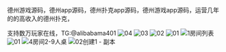 德州游戏源码，德州app源码，德州扑克app源码，德州游戏app源码，运营几年的的高收入的德州扑克，

支持数万玩家在线，TG:@alibabama401
![04](https://github.com/user-attachments/assets/4c657c07-b274-44f0-b186-b8a3b77c307a)
![03](https://github.com/user-attachments/assets/b8218875-b1c2-40f2-b146-679876041b5c)
![02](https://github.com/user-attachments/assets/8a258f60-ffba-4d1a-8ab3-b32af5a0ac20)
![01](https://github.com/user-attachments/assets/9e824616-16be-4e9c-97f2-69af51edd494)
![1房间列表](https://github.com/user-attachments/assets/9d4d5407-3961-41e4-ab9d-b55417337be7)
![01](https://github.com/user-attachments/assets/1e8a6994-e544-4c20-a3a2-f0271603ed36)
![4房间2-9人桌](https://github.com/user-attachments/assets/3ccdceb1-6e7f-4d5f-9080-0c811eabbe91)
![02创建1 - 副本](https://github.com/user-attachments/assets/0f3f0234-5c52-42a8-a390-7d4485ff26b6)
